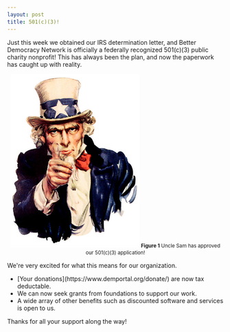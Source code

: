 ```yaml
---
layout: post
title: 501(c)(3)!
---
```


Just this week we obtained our IRS determination letter, and Better Democracy Network is officially a federally recognized 501(c)(3) public charity nonprofit!
This has always been the plan, and now the paperwork has caught up with reality.

<center>
<img src='https://raw.githubusercontent.com/better-dem/better-dem.github.io/master/images/uncle_sam_thumbs_up.png' width='300px'>
<small><b>Figure 1</b> Uncle Sam has approved our 501(c)(3) application!</small></center>

We're very excited for what this means for our organization.
<ul>
<li>[Your donations](https://www.demportal.org/donate/) are now tax deductable.</li>
<li>We can now seek grants from foundations to support our work.</li>
<li>A wide array of other benefits such as discounted software and services is open to us.</li>
</ul>

Thanks for all your support along the way!
